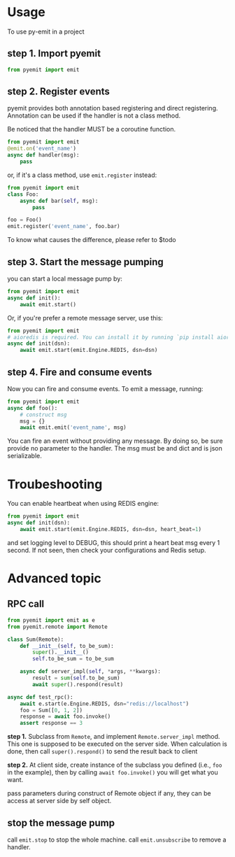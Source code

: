 
# Usage

To use py-emit in a project

## step 1. Import pyemit
```python
from pyemit import emit
```
## step 2. Register events
pyemit provides both annotation based registering and direct registering. Annotation can be used if the handler is
 not a class method.

Be noticed that the handler MUST be a coroutine function.
```python
from pyemit import emit
@emit.on('event_name')
async def handler(msg):
    pass
```
or, if it's a class method, use `emit.register` instead:
```python
from pyemit import emit
class Foo:
    async def bar(self, msg):
        pass

foo = Foo()
emit.register('event_name', foo.bar)
```

To know what causes the difference, please refer to $todo

## step 3. Start the message pumping
you can start a local message pump by:
```python
from pyemit import emit
async def init():
    await emit.start()
```
Or, if you're prefer a remote message server, use this:
```python
from pyemit import emit
# aioredis is required. You can install it by running `pip install aioredis>=1.3.1
async def init(dsn):
    await emit.start(emit.Engine.REDIS, dsn=dsn)
```
## step 4. Fire and consume events
Now you can fire and consume events. To emit a message, running:
```python
from pyemit import emit
async def foo():
    # construct msg
    msg = {}
    await emit.emit('event_name', msg)
```
You can fire an event without providing any message. By doing so, be sure provide no parameter to the handler. The
 msg must be and dict and is json serializable.

# Troubeshooting
You can enable heartbeat when using REDIS engine:
```python
from pyemit import emit
async def init(dsn):
    await emit.start(emit.Engine.REDIS, dsn=dsn, heart_beat=1)
```
and set logging level to DEBUG, this should print a heart beat msg every 1 second. If not seen, then check your
 configurations and Redis setup.

# Advanced topic
## RPC call
```python
from pyemit import emit as e
from pyemit.remote import Remote

class Sum(Remote):
    def __init__(self, to_be_sum):
        super().__init__()
        self.to_be_sum = to_be_sum

    async def server_impl(self, *args, **kwargs):
        result = sum(self.to_be_sum)
        await super().respond(result)

async def test_rpc():
    await e.start(e.Engine.REDIS, dsn="redis://localhost")
    foo = Sum([0, 1, 2])
    response = await foo.invoke()
    assert response == 3
```

**step 1.** Subclass from `Remote`, and implement `Remote.server_impl` method. This one is supposed to be executed on
 the server side. When calculation is done, then call `super().respond()` to send the result back to client

 **step 2.** At client side, create instance of the subclass you defined (i.e., `foo` in the example), then by calling
  `await foo.invoke()` you will get what you want.

  pass parameters during construct of Remote object if any, they can be access at server side by self object.

 ## stop the message pump
 call `emit.stop` to stop the whole machine. call `emit.unsubscribe` to remove a handler.
